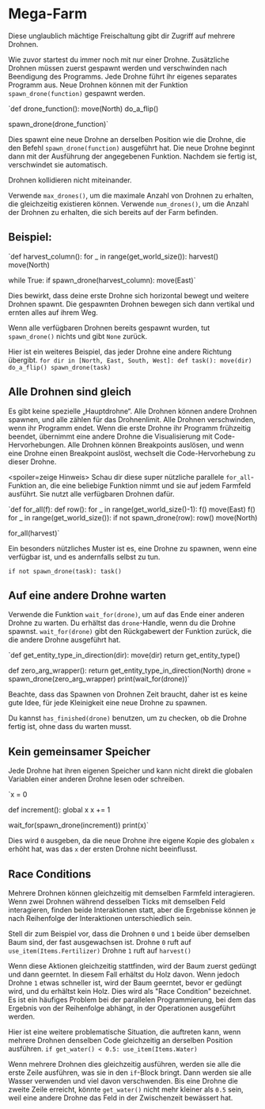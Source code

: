 # Mega-Farm
Diese unglaublich mächtige Freischaltung gibt dir Zugriff auf mehrere Drohnen.

Wie zuvor startest du immer noch mit nur einer Drohne. Zusätzliche Drohnen müssen zuerst gespawnt werden und verschwinden nach Beendigung des Programms.
Jede Drohne führt ihr eigenes separates Programm aus. Neue Drohnen können mit der Funktion `spawn_drone(function)` gespawnt werden.

`def drone_function():
    move(North)
    do_a_flip()

spawn_drone(drone_function)`

Dies spawnt eine neue Drohne an derselben Position wie die Drohne, die den Befehl `spawn_drone(function)` ausgeführt hat. Die neue Drohne beginnt dann mit der Ausführung der angegebenen Funktion. Nachdem sie fertig ist, verschwindet sie automatisch.

Drohnen kollidieren nicht miteinander.

Verwende `max_drones()`, um die maximale Anzahl von Drohnen zu erhalten, die gleichzeitig existieren können.
Verwende `num_drones()`, um die Anzahl der Drohnen zu erhalten, die sich bereits auf der Farm befinden.


## Beispiel:
`def harvest_column():
    for _ in range(get_world_size()):
        harvest()
        move(North)

while True:
    if spawn_drone(harvest_column):
        move(East)`

Dies bewirkt, dass deine erste Drohne sich horizontal bewegt und weitere Drohnen spawnt. Die gespawnten Drohnen bewegen sich dann vertikal und ernten alles auf ihrem Weg.

Wenn alle verfügbaren Drohnen bereits gespawnt wurden, tut `spawn_drone()` nichts und gibt `None` zurück.

Hier ist ein weiteres Beispiel, das jeder Drohne eine andere Richtung übergibt.
`for dir in [North, East, South, West]:
    def task():
        move(dir)
        do_a_flip()
    spawn_drone(task)`

## Alle Drohnen sind gleich
Es gibt keine spezielle „Hauptdrohne“. Alle Drohnen können andere Drohnen spawnen, und alle zählen für das Drohnenlimit. Alle Drohnen verschwinden, wenn ihr Programm endet. Wenn die erste Drohne ihr Programm frühzeitig beendet, übernimmt eine andere Drohne die Visualisierung mit Code-Hervorhebungen. Alle Drohnen können Breakpoints auslösen, und wenn eine Drohne einen Breakpoint auslöst, wechselt die Code-Hervorhebung zu dieser Drohne.

<spoiler=zeige Hinweis> Schau dir diese super nützliche parallele `for_all`-Funktion an, die eine beliebige Funktion nimmt und sie auf jedem Farmfeld ausführt. Sie nutzt alle verfügbaren Drohnen dafür.

`def for_all(f):
	def row():
		for _ in range(get_world_size()-1):
			f()
			move(East)
		f()
	for _ in range(get_world_size()):
		if not spawn_drone(row):
			row()
		move(North)

for_all(harvest)`

Ein besonders nützliches Muster ist es, eine Drohne zu spawnen, wenn eine verfügbar ist, und es andernfalls selbst zu tun.

`if not spawn_drone(task):
	task()`
</spoiler>

## Auf eine andere Drohne warten
Verwende die Funktion `wait_for(drone)`, um auf das Ende einer anderen Drohne zu warten. Du erhältst das `drone`-Handle, wenn du die Drohne spawnst.
`wait_for(drone)` gibt den Rückgabewert der Funktion zurück, die die andere Drohne ausgeführt hat.

`def get_entity_type_in_direction(dir):
    move(dir)
    return get_entity_type()

def zero_arg_wrapper():
    return get_entity_type_in_direction(North)
drone = spawn_drone(zero_arg_wrapper)
print(wait_for(drone))`

Beachte, dass das Spawnen von Drohnen Zeit braucht, daher ist es keine gute Idee, für jede Kleinigkeit eine neue Drohne zu spawnen.

Du kannst `has_finished(drone)` benutzen, um zu checken, ob die Drohne fertig ist, ohne dass du warten musst.

## Kein gemeinsamer Speicher
Jede Drohne hat ihren eigenen Speicher und kann nicht direkt die globalen Variablen einer anderen Drohne lesen oder schreiben.

`x = 0

def increment():
    global x
    x += 1

wait_for(spawn_drone(increment))
print(x)`

Dies wird `0` ausgeben, da die neue Drohne ihre eigene Kopie des globalen `x` erhöht hat, was das `x` der ersten Drohne nicht beeinflusst.

## Race Conditions
Mehrere Drohnen können gleichzeitig mit demselben Farmfeld interagieren. Wenn zwei Drohnen während desselben Ticks mit demselben Feld interagieren, finden beide Interaktionen statt, aber die Ergebnisse können je nach Reihenfolge der Interaktionen unterschiedlich sein.

Stell dir zum Beispiel vor, dass die Drohnen `0` und `1` beide über demselben Baum sind, der fast ausgewachsen ist.
Drohne `0` ruft auf
`use_item(Items.Fertilizer)`
Drohne `1` ruft auf
`harvest()`

Wenn diese Aktionen gleichzeitig stattfinden, wird der Baum zuerst gedüngt und dann geerntet. In diesem Fall erhältst du Holz davon. Wenn jedoch Drohne `1` etwas schneller ist, wird der Baum geerntet, bevor er gedüngt wird, und du erhältst kein Holz.
Dies wird als "Race Condition" bezeichnet. Es ist ein häufiges Problem bei der parallelen Programmierung, bei dem das Ergebnis von der Reihenfolge abhängt, in der Operationen ausgeführt werden.

Hier ist eine weitere problematische Situation, die auftreten kann, wenn mehrere Drohnen denselben Code gleichzeitig an derselben Position ausführen.
`if get_water() < 0.5:
    use_item(Items.Water)`

Wenn mehrere Drohnen dies gleichzeitig ausführen, werden sie alle die erste Zeile ausführen, was sie in den `if`-Block bringt. Dann werden sie alle Wasser verwenden und viel davon verschwenden.
Bis eine Drohne die zweite Zeile erreicht, könnte `get_water()` nicht mehr kleiner als `0.5` sein, weil eine andere Drohne das Feld in der Zwischenzeit bewässert hat.